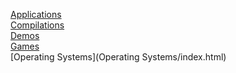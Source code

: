 [Applications](Applications/index.html)<br>
[Compilations](Compilations/index.html)<br>
[Demos](Demos/index.html)<br>
[Games](Games/index.html)<br>
[Operating Systems](Operating Systems/index.html)<br>
